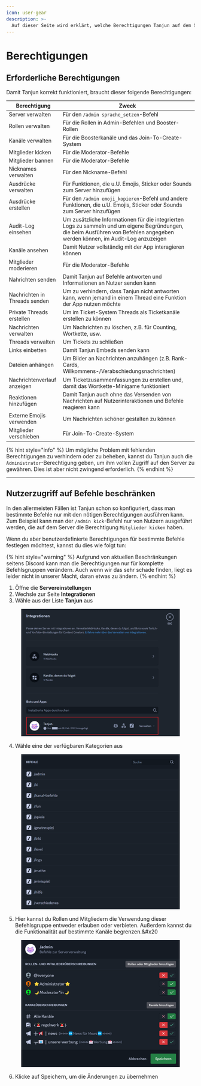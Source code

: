```yaml
---
icon: user-gear
description: >-
  Auf dieser Seite wird erklärt, welche Berechtigungen Tanjun auf dem Server braucht.
---
```


# Berechtigungen

## Erforderliche Berechtigungen

Damit Tanjun korrekt funktioniert, braucht dieser folgende Berechtigungen:

| Berechtigung                  | Zweck                                                                                                                                                                          |
| ----------------------------- | ------------------------------------------------------------------------------------------------------------------------------------------------------------------------------ |
| Server verwalten              | Für den `/admin sprache_setzen`-Befehl                                                                                                                                         |
| Rollen verwalten              | Für die Rollen in Admin-Befehlen und Booster-Rollen                                                                                                                            |
| Kanäle verwalten              | Für die Boosterkanäle und das Join-To-Create-System                                                                                                                            |
| Mitglieder kicken             | Für die Moderator-Befehle                                                                                                                                                      |
| Mitglieder bannen             | Für die Moderator-Befehle                                                                                                                                                      |
| Nicknames verwalten           | Für den Nickname-Befehl                                                                                                                                                        |
| Ausdrücke verwalten           | Für Funktionen, die u.U. Emojis, Sticker oder Sounds zum Server hinzufügen                                                                     |
| Ausdrücke erstellen           | Für den `/admin emoji_kopieren`-Befehl und andere Funktionen, die u.U. Emojis, Sticker oder Sounds zum Server hinzufügen                       |
| Audit-Log einsehen            | Um zusätzliche Informationen für die integrierten Logs zu sammeln und um eigene Begründungen, die beim Ausführen von Befehlen angegeben werden können, im Audit-Log anzuzeigen |
| Kanäle ansehen                | Damit Nutzer vollständig mit der App interagieren können                                                                                                                       |
| Mitglieder moderieren         | Für die Moderator-Befehle                                                                                                                                                      |
| Nahrichten senden             | Damit Tanjun auf Befehle antworten und Informationen an Nutzer senden kann                                                                                                     |
| Nachrichten in Threads senden | Um zu verhindern, dass Tanjun nicht antworten kann, wenn jemand in einem Thread eine Funktion der App nutzen möchte                                                            |
| Private Threads erstellen     | Um im Ticket-System Threads als Ticketkanäle erstellen zu können                                                                                                               |
| Nachrichten verwalten         | Um Nachrichten zu löschen, z.B. für Counting, Wortkette, usw.                                                                  |
| Threads verwalten             | Um Tickets zu schließen                                                                                                                                                        |
| Links einbetten               | Damit Tanjun Embeds senden kann                                                                                                                                                |
| Dateien anhängen              | Um Bilder an Nachrichten anzuhängen (z.B. Rank-Cards, Willkommens-/Verabschiedungsnachrichten)                              |
| Nachrichtenverlauf anzeigen   | Um Ticketzusammenfassungen zu erstellen und, damit das Wortkette-Minigame funktioniert                                                                                         |
| Reaktionen hinzufügen         | Damit Tanjun auch ohne das Versenden von Nachrichten auf Nutzerinteraktionen und Befehle reagieren kann                                                                        |
| Externe Emojis verwenden      | Um Nachrichten schöner gestalten zu können                                                                                                                                     |
| Mitglieder verschieben        | Für Join-To-Create-System                                                                                                                                                      |

{% hint style="info" %}
Um mögliche Problem mit fehlenden Berechtigungen zu verhindern oder zu beheben, kannst du Tanjun auch die `Administrator`-Berechtigung geben, um ihm vollen Zugriff auf den Server zu gewähren. Dies ist aber nicht zwingend erforderlich.
{% endhint %}

***

## Nutzerzugriff auf Befehle beschränken

In den allermeisten Fällen ist Tanjun schon so konfiguriert, dass man bestimmte Befehle nur mit den nötigen Berechtigungen ausführen kann. Zum Beispiel kann man der `/admin kick`-Befehl nur von Nutzern ausgeführt werden, die auf dem Server die Berechtigung `Mitglieder kicken` haben.

Wenn du aber benutzerdefinierte Berechtigungen für bestimmte Befehle festlegen möchtest, kannst du dies wie folgt tun:

{% hint style="warning" %}
Aufgrund von aktuellen Beschränkungen seitens Discord kann man die Berechtigungen nur für komplette Befehlsgruppen verändern. Auch wenn wir das sehr schade finden, liegt es leider nicht in unserer Macht, daran etwas zu ändern.
{% endhint %}

1. Öffne die **Servereinstellungen**
2. Wechsle zur Seite **Integrationen**
3. Wähle aus der Liste **Tanjun** aus

<figure><img src="../.gitbook/assets/server-settings-integrations-tanjun.png" alt="" width="563"><figcaption></figcaption></figure>

4. Wähle eine der verfügbaren Kategorien aus

<figure><img src="../.gitbook/assets/server-settings-integrations-permission-select.png" alt="" width="563"><figcaption></figcaption></figure>

5. Hier kannst du Rollen und Mitgliedern die Verwendung dieser Befehlsgruppe entweder erlauben oder verbieten. Außerdem kannst du die Funktionalität auf bestimmte Kanäle begrenzen.&#x20

<figure><img src="../.gitbook/assets/server-settings-integrations-perms-detail.png" alt="" width="563"><figcaption></figcaption></figure>

6. Klicke auf Speichern, um die Änderungen zu übernehmen

